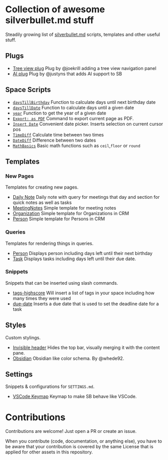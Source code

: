 # Collection of awesome silverbullet.md stuff
Steadily growing list of [silverbullet.md](https://silverbullet.md) scripts, templates and other useful stuff.


## Plugs
- [Tree view plug](https://github.com/joekrill/silverbullet-treeview?tab=readme-ov-file) Plug by @joekrill adding a tree view navigation panel
- [AI plug](https://github.com/justyns/silverbullet-ai) Plug by @justyns that adds AI support to SB

## Space Scripts
- [`daysTillBirthday`](./scripts/DaysTillBirthday.md) Function to calculate days until next birthday date
- [`daysTillDate`](./scripts/DaysTillDate.md) Function to calculate days until a given date
- [`year`](./scripts/Year.md) Function to get the year of a given date
- [`Export: as PDF`](./scripts/PDFExport.md) Command to export current page as PDF.
- [`Insert Date`](./scripts/InsertDate.md) Convenient date picker. Inserts selection on current cursor pos
- [`TimeDiff`](./scripts/timeDiff.md) Calculate time between two times
- [`DateDiff`](./scripts/DateDiff.md) Difference between two dates
- [`MathBasics`](./scripts/MathBasics.md) Basic math functions such as `ceil`,`floor` or `round`
## Templates
### New Pages
Templates for creating new pages.

- [Daily Note](./templates/New%20Page/Daily%20Note.md) Daily note with query for meetings that day and section for quick notes as well as tasks
- [MeetingNotes](./templates/New%20Page/MeetingNotes.md) Simple template for meeting notes
- [Organization](./templates/New%20Page/Organization.md) Simple template for Organizations in CRM
- [Person](./templates/New%20Page/Person.md) Simple template for Persons in CRM

### Queries
Templates for rendering things in queries.

- [Person](./templates/Query/Person.md) Displays person including days left until their next birthday
- [Task](./templates/Query/Task.md) Displays tasks including days left until their due date.

### Snippets
Snippets that can be inserted using slash commands.
- [tags-highscore](./templates/Snippets/TagsHighscore.md) Will insert a list of tags in your space including how many times they were used
- [due-date](./templates/Snippets/Duedate.md) Inserts a due date that is used to set the deadline date for a task


## Styles
Custom stylings.

- [Invisible header](./styles/InvisibleTopBar.md) Hides the top bar, visually merging it with the content pane.
- [Obsidian](./styles/Obisidian.md) Obsidian like color schema. By @whede92.

## Settings
Snippets & configurations for `SETTINGS.md`.

- [VSCode Keymap](./settings/SETTINGS.vscode-keymap.md) Keymap to make SB behave like VSCode.


# Contributions
Contributions are welcome! Just open a PR or create an issue.

When you contribute (code, documentation, or anything else), you have to be aware that your contribution is covered by the same License that is applied for other assets in this repository.